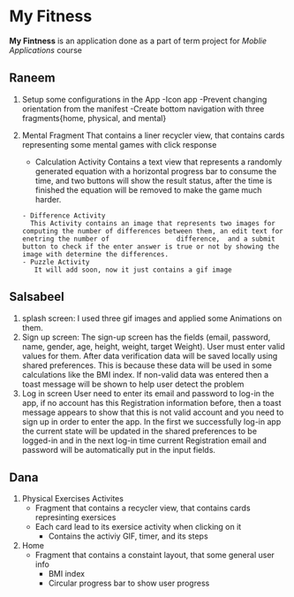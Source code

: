 # My Fitness
**My Fintness** is an application done as a part of term project for *Moblie Applications* course
## Raneem
1. Setup some configurations in the App
  -Icon app
  -Prevent changing orientation from the manifest
  -Create bottom navigation with three fragments{home, 
    physical, and mental}
    
 2. Mental Fragment
   That contains a liner recycler view, that contains cards representing some mental games with click response
       - Calculation Activity
         Contains a text view that represents a randomly generated equation with a horizontal progress bar to consume the time, and two buttons will show the result            status, after the time is finished the equation will be removed to make the game much harder.
   
        - Difference Activity 
          This Activity contains an image that represents two images for computing the number of differences between them, an edit text for enetring the number of                 difference,  and a submit button to check if the enter answer is true or not by showing the image with determine the differences.
        - Puzzle Activity
           It will add soon, now it just contains a gif image

## Salsabeel
1.	splash screen:
I used three gif images and applied some Animations on them.
2.	Sign up screen:
The sign-up screen has the fields (email, password, name, gender, age, height, weight, target Weight). User must enter valid values for them. After data verification data will be saved locally using shared preferences. This is because these data will be used in some calculations like the BMI index. If non-valid data was entered then a toast message will be shown to help user detect the problem
3.	Log in screen
User need to enter its email and password to log-in the app, if no account has this Registration information before, then a toast message appears to show that this is not valid account and you need to sign up in order to enter the app.
In the first we successfully log-in app the current state will be updated in the shared preferences to be logged-in and in the next log-in time current Registration email and password will be automatically put in the input fields.
## Dana
1. Physical Exercises Activites
    - Fragment that contains a recycler view, that contains cards represinting exersices
    - Each card lead to its exersice activity when clicking on it
      - Contains the activiy GIF, timer, and its steps
2. Home
    - Fragment that contains a constaint layout, that some general user info
      - BMI index
      - Circular progress bar to show user progress
